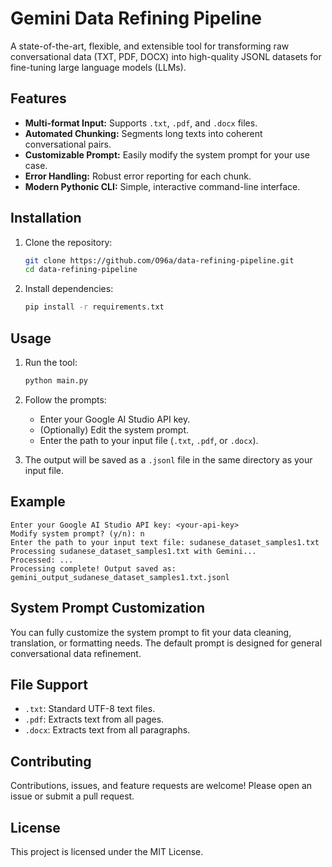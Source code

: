 # Gemini Data Refining Pipeline

A state-of-the-art, flexible, and extensible tool for transforming raw conversational data (TXT, PDF, DOCX) into high-quality JSONL datasets for fine-tuning large language models (LLMs).

## Features
- **Multi-format Input:** Supports `.txt`, `.pdf`, and `.docx` files.
- **Automated Chunking:** Segments long texts into coherent conversational pairs.
- **Customizable Prompt:** Easily modify the system prompt for your use case.
- **Error Handling:** Robust error reporting for each chunk.
- **Modern Pythonic CLI:** Simple, interactive command-line interface.

## Installation

1. Clone the repository:
   ```sh
   git clone https://github.com/O96a/data-refining-pipeline.git
   cd data-refining-pipeline
   ```
2. Install dependencies:
   ```sh
   pip install -r requirements.txt
   ```

## Usage

1. Run the tool:
   ```sh
   python main.py
   ```
2. Follow the prompts:
   - Enter your Google AI Studio API key.
   - (Optionally) Edit the system prompt.
   - Enter the path to your input file (`.txt`, `.pdf`, or `.docx`).

3. The output will be saved as a `.jsonl` file in the same directory as your input file.

## Example

```
Enter your Google AI Studio API key: <your-api-key>
Modify system prompt? (y/n): n
Enter the path to your input text file: sudanese_dataset_samples1.txt
Processing sudanese_dataset_samples1.txt with Gemini...
Processed: ...
Processing complete! Output saved as: gemini_output_sudanese_dataset_samples1.txt.jsonl
```

## System Prompt Customization
You can fully customize the system prompt to fit your data cleaning, translation, or formatting needs. The default prompt is designed for general conversational data refinement.

## File Support
- `.txt`: Standard UTF-8 text files.
- `.pdf`: Extracts text from all pages.
- `.docx`: Extracts text from all paragraphs.

## Contributing
Contributions, issues, and feature requests are welcome! Please open an issue or submit a pull request.

## License
This project is licensed under the MIT License.
